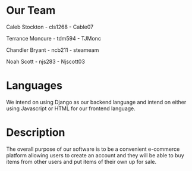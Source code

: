 # Our Team
Caleb Stockton - cls1268 - Cable07 

Terrance Moncure - tdm594 - TJMonc

Chandler Bryant - ncb211 - steameam

Noah Scott - njs283 - Njscott03

# Languages
We intend on using Django as our backend language and intend on either using Javascript or HTML for our frontend language.

# Description
The overall purpose of our software is to be a convenient e-commerce platform allowing users to create an account and they will be able to buy items from other users and put items of their own up for sale. 
